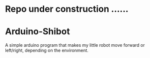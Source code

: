 <h1> Repo under construction ...... </h1>

# Arduino-Shibot
A simple arduino program that makes my little robot move forward or left/right, depending on the environment.
